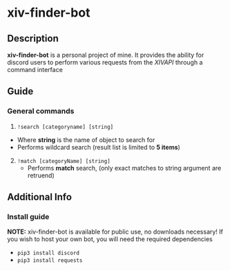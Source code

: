 # xiv-finder-bot

## Description
**xiv-finder-bot** is a personal project of mine.  It provides the ability for discord users to perform various requests from the *XIVAPI* through a command interface

## Guide
### General commands
1. `!search [categoryname] [string]`
  - Where **string** is the name of object to search for
  - Performs wildcard search (result list is limited to **5 items**)
2. `!match [categoryName] [string]`
   - Performs **match** search, (only exact matches to string argument are retruend)

## Additional Info
### Install guide
**NOTE:** xiv-finder-bot is available for public use, no downloads necessary! If you wish to host your own bot, you will need the required dependencies

- ```pip3 install discord```
- ```pip3 install requests```
